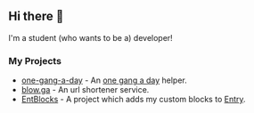 ## Hi there 👋

I'm a student (who wants to be a) developer!

### My Projects
 - [one-gang-a-day](https://github.com/thoratica/one-gang-a-day) - An [one gang a day](https://www.reddit.com/r/Korean/comments/gv5u15/mustknow_korean_word_1%EC%9D%BC1%EA%B9%A1one_gang_a_day_learn/) helper.
 - [blow.ga](https://github.com/thoratica/blow.ga) - An url shortener service.
 - [EntBlocks](https://github.com/thoratica/EntBlocks) - A project which adds my custom blocks to [Entry](https://playentry.org).
